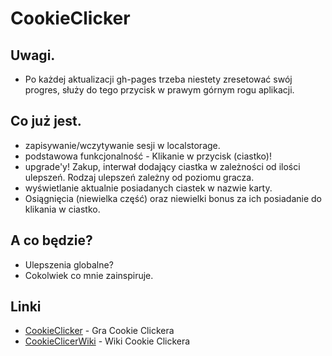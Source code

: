 # CookieClicker

## Uwagi.

- Po każdej aktualizacji gh-pages trzeba niestety zresetować swój progres, służy do tego przycisk w prawym górnym rogu aplikacji.

## Co już jest.

- zapisywanie/wczytywanie sesji w localstorage.
- podstawowa funkcjonalność - Klikanie w przycisk (ciastko)!
- upgrade'y! Zakup, interwał dodający ciastka w zależności od ilości ulepszeń. Rodzaj ulepszeń zależny od poziomu gracza.
- wyświetlanie aktualnie posiadanych ciastek w nazwie karty.
- Osiągnięcia (niewielka część) oraz niewielki bonus za ich posiadanie do klikania w ciastko.

## A co będzie?

- Ulepszenia globalne?
- Cokolwiek co mnie zainspiruje.

## Linki

- [CookieClicker](http://orteil.dashnet.org/cookieclicker/) - Gra Cookie Clickera
- [CookieClicerWiki](http://cookieclicker.wikia.com/wiki/Cookie_Clicker_Wiki) - Wiki Cookie Clickera
